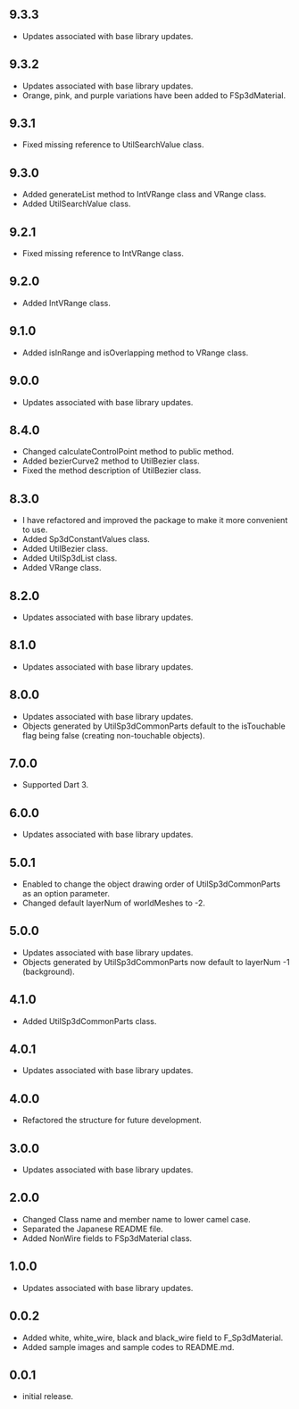 ## 9.3.3

* Updates associated with base library updates.

## 9.3.2

* Updates associated with base library updates.
* Orange, pink, and purple variations have been added to FSp3dMaterial.

## 9.3.1

* Fixed missing reference to UtilSearchValue class.

## 9.3.0

* Added generateList method to IntVRange class and VRange class. 
* Added UtilSearchValue class.

## 9.2.1

* Fixed missing reference to IntVRange class.

## 9.2.0

* Added IntVRange class.

## 9.1.0

* Added isInRange and isOverlapping method to VRange class.

## 9.0.0

* Updates associated with base library updates.

## 8.4.0

* Changed calculateControlPoint method to public method.
* Added bezierCurve2 method to UtilBezier class.
* Fixed the method description of UtilBezier class.

## 8.3.0

* I have refactored and improved the package to make it more convenient to use.
* Added Sp3dConstantValues class.
* Added UtilBezier class.
* Added UtilSp3dList class.
* Added VRange class.

## 8.2.0

* Updates associated with base library updates.

## 8.1.0

* Updates associated with base library updates.

## 8.0.0

* Updates associated with base library updates.
* Objects generated by UtilSp3dCommonParts default to the isTouchable flag being false (creating non-touchable objects).

## 7.0.0

* Supported Dart 3.

## 6.0.0

* Updates associated with base library updates.

## 5.0.1

* Enabled to change the object drawing order of UtilSp3dCommonParts as an option parameter.
* Changed default layerNum of worldMeshes to -2.

## 5.0.0

* Updates associated with base library updates.
* Objects generated by UtilSp3dCommonParts now default to layerNum -1 (background).

## 4.1.0

* Added UtilSp3dCommonParts class.

## 4.0.1

* Updates associated with base library updates.

## 4.0.0

* Refactored the structure for future development.

## 3.0.0

* Updates associated with base library updates.

## 2.0.0

* Changed Class name and member name to lower camel case.
* Separated the Japanese README file.
* Added NonWire fields to FSp3dMaterial class.

## 1.0.0

* Updates associated with base library updates.

## 0.0.2

* Added white, white_wire, black and black_wire field to F_Sp3dMaterial.
* Added sample images and sample codes to README.md.

## 0.0.1

* initial release.
